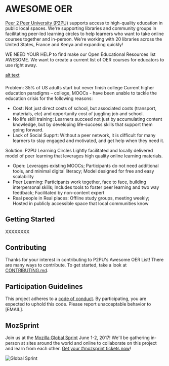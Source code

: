 # AWESOME OER

[Peer 2 Peer University (P2PU)](p2pu.org) supports access to high-quality education in public local spaces. We're supporting libraries and community groups in facilitating peer-led learning circles to help learners who want to take online courses together and in-person. We're working with 20 libraries across the United States, France and Kenya and expanding quickly!

WE NEED YOUR HELP to find make our Open Educational Resources list AWESOME. We want to create a current list of OER courses for educators to use right away.

[alt text](http://www.knowledge-commons.de/wp-content/uploads/2014/02/P2PU-logo.jpg)



###
Problem: 35% of US adults start but never finish college
Current higher education paradigms – college, MOOCs - have been unable to tackle the education crisis for the following reasons:
* Cost: Not just direct costs of school, but associated costs (transport, materials, etc) and opportunity cost of juggling job and school.
* No life skill training: Learners succeed not just by accumulating content knowledge, but by developing life-success skills that support them going forward.
* Lack of Social Supprt: Without a peer network, it is difficult for many learners to stay engaged and motivated, and get help when they need it.

Solution: P2PU Learning Circles
Lightly facilitated and locally delivered model of peer learning that leverages high quality online learning materials. 
* Open: Leverages existing MOOCs; Participants do not need additional tools, and minimal digital literacy; Model designed for free and easy scalability
* Peer Learning: Participants work together, face to face, building interpersonal skills; Includes tools to foster peer learning and two way feedback; Facilitated by non-content expert
* Real people in Real places: Offline study groups, meeting weekly; Hosted in publicly accessible space that local communities know



## Getting Started

XXXXXXXX

## Contributing

Thanks for your interest in contributing to P2PU's Awesome OER List! There are many ways to contribute. To get started, take a look at [CONTRIBUTING.md](CONTRIBUTING.md).

## Participation Guidelines

This project adheres to a [code of conduct](CODE_OF_CONDUCT.md). By participating, you are expected to uphold this code. Please report unacceptable behavior to [EMAIL].

## MozSprint

Join us at the [Mozilla Global Sprint](http://mozilla.github.io/global-sprint/) June 1-2, 2017! We'll be gathering in-person at sites around the world and online to collaborate on this project and learn from each other. [Get your #mozsprint tickets now](http://mozilla.github.io/global-sprint/)!

![Global Sprint](https://cloud.githubusercontent.com/assets/617994/24632585/b2b07dcc-1892-11e7-91cf-f9e473187cf7.png)
